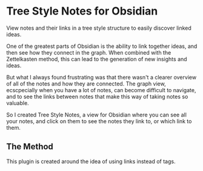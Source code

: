# Tree Style Notes for Obsidian

View notes and their links in a tree style structure to easily discover linked ideas.



One of the greatest parts of Obsidian is the ability to link together ideas, and then see how they connect in the graph. When combined with the Zettelkasten method, this can lead to the generation of new insights and ideas. 

But what I always found frustrating was that there wasn't a clearer overview of all of the notes and how they are connected. The graph view, ecscpecially when you have a lot of notes, can become difficult to navigate, and to see the links between notes that make this way of taking notes so valuable. 

So I created Tree Style Notes, a view for Obsidian where you can see all your notes, and click on them to see the notes they link to, or which link to them.

## The Method

This plugin is created around the idea of using links instead of tags. 
